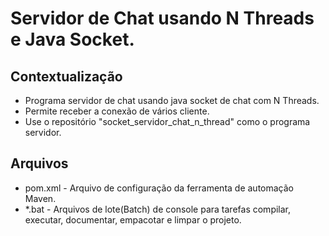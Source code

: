 # Servidor de Chat usando N Threads e Java Socket.

## Contextualização

- Programa servidor de chat usando java socket de chat com N Threads.
- Permite receber a conexão de vários cliente.
- Use o repositório "socket_servidor_chat_n_thread" como o programa servidor.

## Arquivos

- pom.xml - Arquivo de configuração da ferramenta de automação Maven.
- *.bat - Arquivos de lote(Batch) de console para tarefas compilar, executar, documentar, empacotar e limpar o projeto.